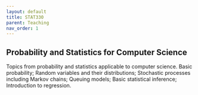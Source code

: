 ```yaml
---
layout: default
title: STAT330
parent: Teaching
nav_order: 1
---
```


## Probability and Statistics for Computer Science
Topics from probability and statistics applicable to computer science. Basic probability; Random variables and their distributions; Stochastic processes including Markov chains; Queuing models; Basic statistical inference; Introduction to regression.
